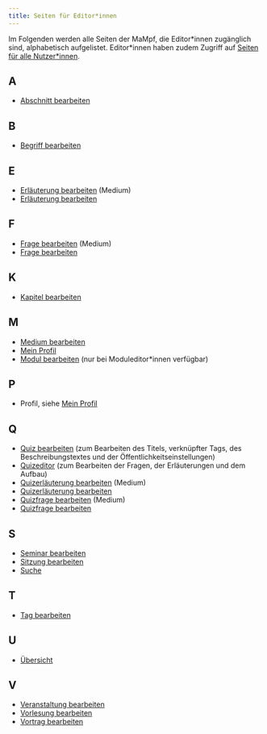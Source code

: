 ```yaml
---
title: Seiten für Editor*innen
---
```


Im Folgenden werden alle Seiten der MaMpf, die Editor\*innen zugänglich sind, alphabetisch aufgelistet. Editor\*innen haben zudem Zugriff auf [Seiten für alle Nutzer\*innen](all-pages).

## A
* [Abschnitt bearbeiten](ed-edit-section)

## B
* [Begriff bearbeiten](ed-edit-tag)

## E
* [Erläuterung bearbeiten](edit-medium-remark) (Medium)
* [Erläuterung bearbeiten](edit-remark)

## F
* [Frage bearbeiten](edit-medium-question) (Medium)
* [Frage bearbeiten](edit-question)

## K
* [Kapitel bearbeiten](ed-edit-chapter)

## M
* [Medium bearbeiten](ed-edit-medium)
* [Mein Profil](ed-profile)
* [Modul bearbeiten](ed-edit-module) (nur bei Moduleditor*innen verfügbar)

## P
* Profil, siehe [Mein Profil](ed-profile)

## Q
* [Quiz bearbeiten](edit-quiz) (zum Bearbeiten des Titels, verknüpfter Tags, des Beschreibungstextes und der Öffentlichkeitseinstellungen)
* [Quizeditor](quiz-editor) (zum Bearbeiten der Fragen, der Erläuterungen und dem Aufbau)
* [Quizerläuterung bearbeiten](edit-medium-remark) (Medium)
* [Quizerläuterung bearbeiten](edit-remark)
* [Quizfrage bearbeiten](edit-medium-question) (Medium)
* [Quizfrage bearbeiten](edit-question)


## S
* [Seminar bearbeiten](ed-edit-seminar)
* [Sitzung bearbeiten](ed-edit-session)
* [Suche](ed-search-extended)

## T
* [Tag bearbeiten](ed-edit-tag)

## U
* [Übersicht](ed-overview)

## V
* [Veranstaltung bearbeiten](ed-edit-event-series)
* [Vorlesung bearbeiten](ed-edit-lecture)
* [Vortrag bearbeiten](edit-talk)
